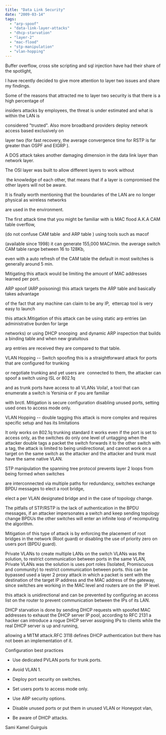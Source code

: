 ```yaml
---
title: "Data Link Security"
date: "2009-03-14"
tags: 
  - "arp-spoof"
  - "data-link-layer-attacks"
  - "dhcp-starvation"
  - "layer-2"
  - "mac-flood"
  - "stp-manipulation"
  - "vlan-hopping"
---
```


  

Buffer overflow, cross site scripting and sql injection have had their share of the spotlight,  

I have recently decided to give more attention to layer two issues and share my findings.

  

  

  

Some of the reasons that attracted me to layer two security is that there is a high percentage of 

  

insiders attacks by employees, the threat is under estimated and what is within the LAN is 

  

considered "trusted". Also more broadband providers deploy network access based exclusively on 

  

layer two (for fast recovery, the average convergence time for RSTP is far greater than OSPF and EIGRP ).

  

A DOS attack takes another damaging dimension in the data link layer than network layer.

  

  

The OSI layer was built to allow different layers to work without

  

 the knowledge of each other, that means that if a layer is compromised the other layers will not be aware.

  

It is finally worth mentioning that the boundaries of the LAN are no longer physical as wireless networks 

  

are used in the environment.

  

  

  

The first attack time that you might be familiar with is MAC flood A.K.A CAM table overflow,

  

(do not confuse CAM table <MAC Vs port> and ARP table <IP Vs MAC>) using tools such as macof

  

(available since 1998) it can generate 155,000 MAC/min. the average switch CAM table range between 16 to 128Kb, 

  

even with a auto refresh of the CAM table the default in most switches is generally around 5 min. 

  

Mitigating this attack would be limiting the amount of MAC addresses learned per port.   

  

  

  

ARP spoof (ARP poisoning) this attack targets the ARP table and basically takes advantage 

  

of the fact that any machine can claim to be any IP,  ettercap tool is very easy to launch 

  

this attack.Mitigation of this attack can be using static arp entries (an administrative burden for large 

  

networks) or using DHCP snooping  and dynamic ARP inspection that builds a binding table and when new gratuitous

  

arp entries are received they are compared to that table.

  

  

  

VLAN Hopping -- Switch spoofing this is a straightforward attack for ports that are configured for trunking 

  

or negotiate trunking and yet users are  connected to them, the attacker can spoof a switch using ISL or 802.1q

  

and as trunk ports have access to all VLANs Voila!, a tool that can enumerate a switch is Yersinia or if you are familiar

  

with brctl. Mitigation is secure configuration disabling unused ports, setting used ones to access mode only.

  

  

  

VLAN Hopping -- double tagging this attack is more complex and requires specific setup and has its limitations

  

It only works on 802.1q trunking standard it works even if the port is set to access only, as the switches do only one level of untagging when the attacker double tags a packet the switch forwards it to the other switch with a tag, the attack is limited to being unidirectional, and cannot work on a target on the same switch as the attacker and the attacker and trunk must have the same native VLAN.

  

  

  

STP manipulation the spanning tree protocol prevents layer 2 loops from being formed when switches 

  

are interconnected via multiple paths for redundancy, switches exchange BPDU messages to elect a root bridge,

  

elect a per VLAN designated bridge and in the case of topology change.

  

The pitfalls of STP/RSTP is the lack of authentication in the BPDU messages, if an attacker impersonates a switch and keep sending topology change BPDUs the other switches will enter an infinite loop of recomputing the algorithm.

  

Mitigation of this type of attack is by enforcing the placement of root bridges in the network (Root guard) or disabling the use of priority zero on users port (BPDU guard).

  

  

  

  

  

Private VLANs to create multiple LANs on the switch VLANs was the solution, to restrict communication between ports in the same VLAN, Private VLANs was the solution is uses port roles (Isolated, Promiscuous and community) to restrict communication between ports. this can be bypassed used a layer 2 proxy attack in which a packet is sent with the destination of the target IP address and the MAC address of the gateway, since switches are working in the MAC level and routers are on the  IP level.

  

this attack is unidirectional and can be prevented by configuring an access list on the router to prevent communication between the IPs of its LAN.

  

  

  

DHCP starvation is done by sending DHCP requests with spoofed MAC addresses to exhaust the DHCP server IP pool, according to RFC 2131 a hacker can introduce a rogue DHCP server assigning IPs to clients while the real DHCP server is up and running,

  

allowing a MITM attack.RFC 3118 defines DHCP authentication but there has not been an implementation of it.

  

  

  

Configuration best practices 

  

  

  

  

  
- Use dedicated PVLAN ports for trunk ports.
  
- Avoid VLAN 1.
  
- Deploy port security on switches.
  
- Set users ports to access mode only.
  
- Use ARP security options.
  
- Disable unused ports or put them in unused VLAN or Honeypot vlan,
  
- Be aware of DHCP attacks.
  

  

  

  

  

  

  

  

Sami Kamel Guirguis
